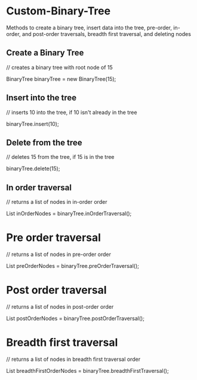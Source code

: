 # Custom-Binary-Tree
Methods to create a binary tree, insert data into the tree, pre-order, in-order, and post-order traversals, breadth first traversal, and deleting nodes

## Create a Binary Tree
// creates a binary tree with root node of 15

BinaryTree binaryTree = new BinaryTree(15);

## Insert into the tree
// inserts 10 into the tree, if 10 isn't already in the tree

binaryTree.insert(10);

## Delete from the tree
// deletes 15 from the tree, if 15 is in the tree

binaryTree.delete(15);

## In order traversal
// returns a list of nodes in in-order order

List<Node> inOrderNodes = binaryTree.inOrderTraversal();

# Pre order traversal
// returns a list of nodes in pre-order order

List<Node> preOrderNodes = binaryTree.preOrderTraversal();

# Post order traversal
// returns a list of nodes in post-order order

List<Node> postOrderNodes = binaryTree.postOrderTraversal();

# Breadth first traversal
// returns a list of nodes in breadth first traversal order

List<Node> breadthFirstOrderNodes = binaryTree.breadthFirstTraversal();

